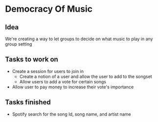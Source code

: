 # Democracy Of Music

## Idea

We're creating a way to let groups to decide on what music to play in any group setting

## Tasks to work on
- Create a session for users to join in
    - Create a notion of a user and allow the user to add to the songset
    - Allow users to add a vote for certain songs
- Allow user to pay money to increase their vote's importance

## Tasks finished
- Spotify search for the song Id, song name, and artist name
